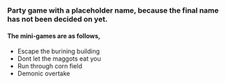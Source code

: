 ### Party game with a placeholder name, because the final name has not been decided on yet.
#### The mini-games are as follows,
- Escape the burining building
- Dont let the maggots eat you
- Run through corn field
- Demonic overtake
